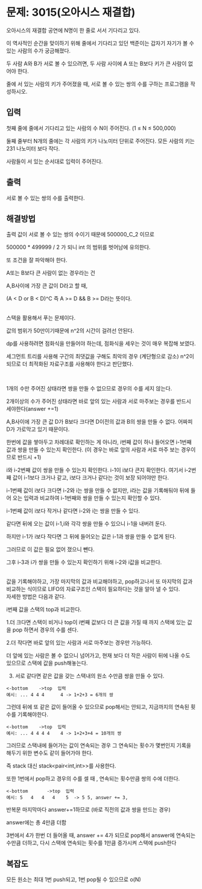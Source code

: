 # 문제: 3015(오아시스 재결합)

오아시스의 재결합 공연에 N명이 한 줄로 서서 기다리고 있다.

이 역사적인 순간을 맞이하기 위해 줄에서 기다리고 있던 백준이는 갑자기 자기가 볼 수 있는 사람의 수가 궁금해졌다.

두 사람 A와 B가 서로 볼 수 있으려면, 두 사람 사이에 A 또는 B보다 키가 큰 사람이 없어야 한다.

줄에 서 있는 사람의 키가 주어졌을 때, 서로 볼 수 있는 쌍의 수를 구하는 프로그램을 작성하시오.

## 입력

첫째 줄에 줄에서 기다리고 있는 사람의 수 N이 주어진다. (1 ≤ N ≤ 500,000)

둘째 줄부터 N개의 줄에는 각 사람의 키가 나노미터 단위로 주어진다. 모든 사람의 키는 231 나노미터 보다 작다.

사람들이 서 있는 순서대로 입력이 주어진다.

## 출력

서로 볼 수 있는 쌍의 수를 출력한다.

## 해결방법

출력 값이 서로 볼 수 있는 쌍의 수이기 때문에 500000_C_2 이므로

500000 * 499999 / 2 가 되니 int 의 범위를 벗어남에 유의한다.

또 조건을 잘 파악해야 한다.

A또는 B보다 큰 사람이 없는 경우라는 건 

A,B사이에 가장 큰 값이 D라고 할 때,

(A < D or B < D)^C  즉 A >= D && B >= D라는 뜻이다.

<br/>
스택을 활용해서 푸는 문제이다.

값의 범위가 50만이기때문에 n^2의 시간이 걸려선 안된다.

dp를 사용하려면 점화식을 만들어야 하는데, 점화식을 세우는 것이 매우 복잡해 보였다.

세그먼트 트리를 사용해 구간의 최댓값을 구해도 최악의 경우 (계단형으로 감소) n^2이 되므로 더 최적화된 자료구조를 사용해야 한다고 판단했다.

<br/>

1개의 수만 주어진 상태라면 쌍을 만들 수 없으므로 경우의 수를 세지 않는다.

2개이상의 수가 주어진 상태라면 바로 앞의 있는 사람과 서로 마주보는 경우를 반드시 세야한다(answer +=1)


A,B사이에 가장 큰 값 D가 B보다 크다면 D이전의 값과 B의 쌍을 만들 수 없다.
어짜피 D가 가로막고 있기 때문이다.

한번에 값을 쌓아두고 차례대로 확인하는 게 아니라, i번째 값이 하나 들어오면 i-1번째 값과 쌍을 만들 수 있는지 확인한다. (이 경우는 바로 앞의 사람과 서로 마주 보는 경우이므로 반드시 +1)

i와 i-2번째 값이 쌍을 만들 수 있는지 확인한다. i-1이 i보다 큰지 확인한다. 여기서 i-2번째 값이 i-1보다 크거나 같고, i보다 크거나 같다는 것이 보장 되어야만 한다. 

i-1번째 값이 i보다 크다면 i-2와 i는 쌍을 만들 수 없지만, i라는 값을 기록해둬야 뒤에 들어 오는 입력과 비교하여 i-1번째와 쌍을 만들 수 있는지 확인할 수 있다.

i-1번째 값이 i보다 작거나 같다면 i-2와 i는 쌍을 만들 수 있다.

같다면 뒤에 오는 값이 i-1,i와 각각 쌍을 만들 수 있으니 i-1을 내버려 둔다.

하지만 i-1가 i보다 작다면 그 뒤에 들어오는 값은 i-1과 쌍을 만들 수 없게 된다.

그러므로 이 값은 필요 없어 졌으니 뺀다. 

그후 i-3과 i가 쌍을 만들 수 있는지 확인하기 위해 i-2와 i값을 비교한다.

<br/>
값을 기록해야하고, 가장 마지막의 값과 비교해야하고, pop하고나서 또 마지막의 값과 비교하는 식이므로 LIFO의 자료구조인 스택이 필요하다는 것을 알아 낼 수 있다.

<br/>
자세한 방법은 다음과 같다.

i번째 값을 스택의 top과 비교한다.

1.더 크다면 스택이 비거나 top이 i번째 값보다 더 큰 값을 가질 때 까지 스택에 있는 값을 pop 하면서 경우의 수를 센다.

2.더 작다면 바로 앞의 있는 사람과 서로 마주보는 경우만 가능하다.

더 앞에 있는 사람은 볼 수 없으니 넘어가고, 현재 보다 더 작은 사람이 뒤에 나올 수도 있으므로 스택에 값을 push해놓는다.

3. 서로 같다면 같은 값을 갖는 스택내의 원소 수만큼 쌍을 만들 수 있다.
```
<-bottom    ->top  입력
예시: ... 4 4 4      4 -> 1+2+3 = 6개의 쌍
```

그런데 뒤에 또 같은 값이 들어올 수 있으므로 pop해서는 안되고, 지금까지의 연속된 횟수를 기록해야한다.
```
<-bottom    ->top  입력
예시: ... 4 4 4 4    4 -> 1+2+3+4 = 10개의 쌍
```

그러므로 스택내에 들어가는 값이 연속되는 경우 그 연속되는 횟수가 몇번인지 기록을 해두기 위한 변수도 같이 들어가야 한다.

즉 stack<int> 대신 stack<pair<int,int>>를 사용한다.

또한 1번에서 pop하고 경우의 수를 셀 때 , 연속되는 횟수만큼 쌍의 수에 더한다.
```
<-bottom       ->top  입력
예시: 5   4   4   4    5  -> 5 5, answer += 3, 

```
반복문 마지막마다 answer+=1하므로 (바로 직전의 값과 쌍을 만드는 경우) 

answer에는 총 4만큼 더함


3번에서 4가 한번 더 들어올 때, answer += 4가 되므로 pop해서 answer에 연속되는 수만큼 더하고, 다시 스택에 연속되는 횟수를 1만큼 증가시켜 스택에 push한다

## 복잡도

모든 원소는 최대 1번 push되고, 1번 pop될 수 있으므로 o(N)